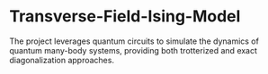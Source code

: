 # Transverse-Field-Ising-Model
The project leverages quantum circuits to simulate the dynamics of quantum many-body systems, providing both trotterized and exact diagonalization approaches.
